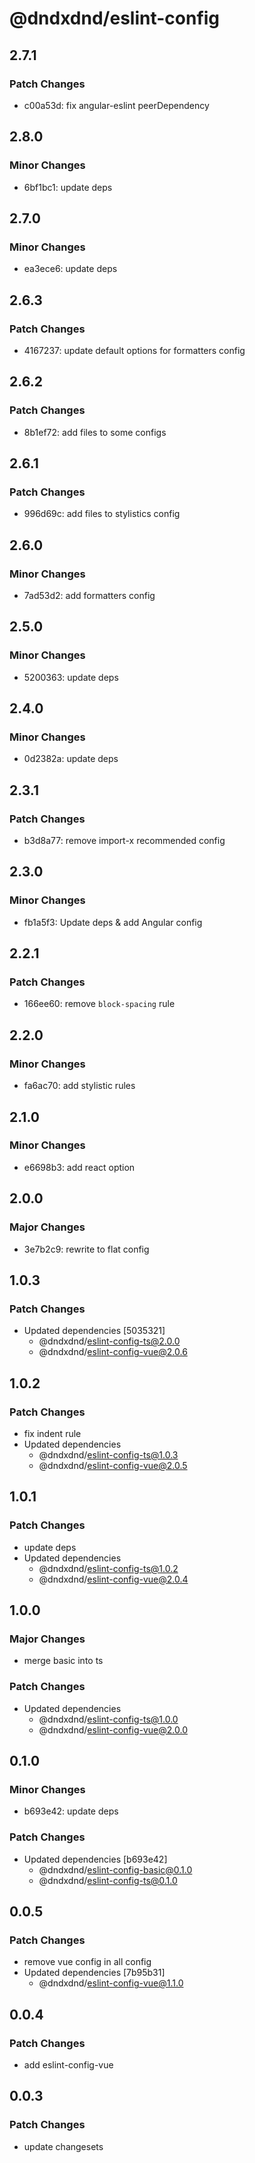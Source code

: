 # @dndxdnd/eslint-config

## 2.7.1

### Patch Changes

- c00a53d: fix angular-eslint peerDependency

## 2.8.0

### Minor Changes

- 6bf1bc1: update deps

## 2.7.0

### Minor Changes

- ea3ece6: update deps

## 2.6.3

### Patch Changes

- 4167237: update default options for formatters config

## 2.6.2

### Patch Changes

- 8b1ef72: add files to some configs

## 2.6.1

### Patch Changes

- 996d69c: add files to stylistics config

## 2.6.0

### Minor Changes

- 7ad53d2: add formatters config

## 2.5.0

### Minor Changes

- 5200363: update deps

## 2.4.0

### Minor Changes

- 0d2382a: update deps

## 2.3.1

### Patch Changes

- b3d8a77: remove import-x recommended config

## 2.3.0

### Minor Changes

- fb1a5f3: Update deps & add Angular config

## 2.2.1

### Patch Changes

- 166ee60: remove `block-spacing` rule

## 2.2.0

### Minor Changes

- fa6ac70: add stylistic rules

## 2.1.0

### Minor Changes

- e6698b3: add react option

## 2.0.0

### Major Changes

- 3e7b2c9: rewrite to flat config

## 1.0.3

### Patch Changes

- Updated dependencies [5035321]
  - @dndxdnd/eslint-config-ts@2.0.0
  - @dndxdnd/eslint-config-vue@2.0.6

## 1.0.2

### Patch Changes

- fix indent rule
- Updated dependencies
  - @dndxdnd/eslint-config-ts@1.0.3
  - @dndxdnd/eslint-config-vue@2.0.5

## 1.0.1

### Patch Changes

- update deps
- Updated dependencies
  - @dndxdnd/eslint-config-ts@1.0.2
  - @dndxdnd/eslint-config-vue@2.0.4

## 1.0.0

### Major Changes

- merge basic into ts

### Patch Changes

- Updated dependencies
  - @dndxdnd/eslint-config-ts@1.0.0
  - @dndxdnd/eslint-config-vue@2.0.0

## 0.1.0

### Minor Changes

- b693e42: update deps

### Patch Changes

- Updated dependencies [b693e42]
  - @dndxdnd/eslint-config-basic@0.1.0
  - @dndxdnd/eslint-config-ts@0.1.0

## 0.0.5

### Patch Changes

- remove vue config in all config
- Updated dependencies [7b95b31]
  - @dndxdnd/eslint-config-vue@1.1.0

## 0.0.4

### Patch Changes

- add eslint-config-vue

## 0.0.3

### Patch Changes

- update changesets
